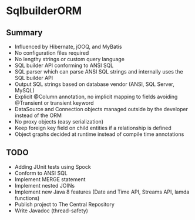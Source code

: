 # SqlbuilderORM

## Summary
- Influenced by Hibernate, jOOQ, and MyBatis
- No configuration files required
- No lengthy strings or custom query language
- SQL builder API conforming to ANSI SQL
- SQL parser which can parse ANSI SQL strings and internally uses the SQL builder API
- Output SQL strings based on database vendor (ANSI, SQL Server, MySQL)
- Explicit @Column annotation, no implicit mapping to fields avoiding @Transient or transient keyword
- DataSource and Connection objects managed outside by the developer instead of the ORM
- No proxy objects (easy serialization)
- Keep foreign key field on child entities if a relationship is defined
- Object graphs decided at runtime instead of compile time annotations

## TODO
- Adding JUnit tests using Spock
- Conform to ANSI SQL
- Implement MERGE statement
- Implement nested JOINs
- Implement new Java 8 features (Date and Time API, Streams API, lamda functions)
- Publish project to The Central Repository
- Write Javadoc (thread-safety)